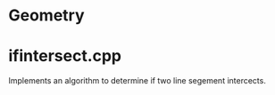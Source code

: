 # Geometry
# ifintersect.cpp
  Implements an algorithm to determine if two line segement intercects.
